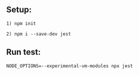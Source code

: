 ## Setup:
```
1) npm init

2) npm i --save-dev jest
```
## Run test:
```
NODE_OPTIONS=--experimental-vm-modules npx jest
```
